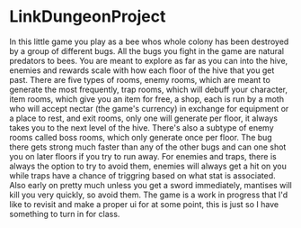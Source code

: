 # LinkDungeonProject
In this little game you play as a bee whos whole colony has been destroyed by a group of different bugs.
All the bugs you fight in the game are natural predators to bees.
You are meant to explore as far as you can into the hive, enemies and rewards scale with how each floor of the hive that you get past.
There are five types of rooms, enemy rooms, which are meant to generate the most frequently, trap rooms, which will debuff your character, 
item rooms, which give you an item for free, a shop, each is run by a moth who will accept nectar (the game's currency) in exchange for equipment or a place to rest,
and exit rooms, only one will generate per floor, it always takes you to the next level of the hive.
There's also a subtype of enemy rooms called boss rooms, which only generate once per floor.
The bug there gets strong much faster than any of the other bugs and can one shot you on later floors if you try to run away.
For enemies and traps, there is always the option to try to avoid them, enemies will always get a hit on you
while traps have a chance of triggring based on what stat is associated. 
Also early on pretty much unless you get a sword immediately, mantises will kill you very quickly, so avoid them.
The game is a work in progress that I'd like to revisit and make a proper ui for at some point, this is just so I have something to turn in for class.
